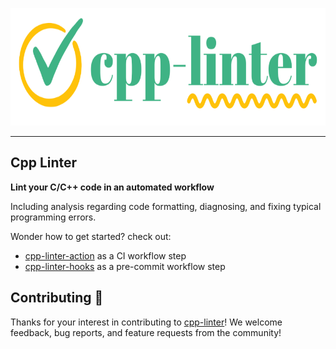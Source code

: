 <p align="center">
    <img src="/assets/readme-banner-small.png" width="683" height="188" alt="cpp-linter_brand_logo" />
</p>

---

## Cpp Linter

**Lint your C/C++ code in an automated workflow** 

Including analysis regarding code formatting, diagnosing, and fixing typical programming errors.

Wonder how to get started? check out:

* [cpp-linter-action](https://github.com/cpp-linter/cpp-linter-action) as a CI workflow step
* [cpp-linter-hooks](https://github.com/cpp-linter/cpp-linter-hooks) as a pre-commit workflow step

## Contributing 💪

Thanks for your interest in contributing to [cpp-linter](https://github.com/cpp-linter)! We welcome feedback, bug reports, and feature requests from the community!
